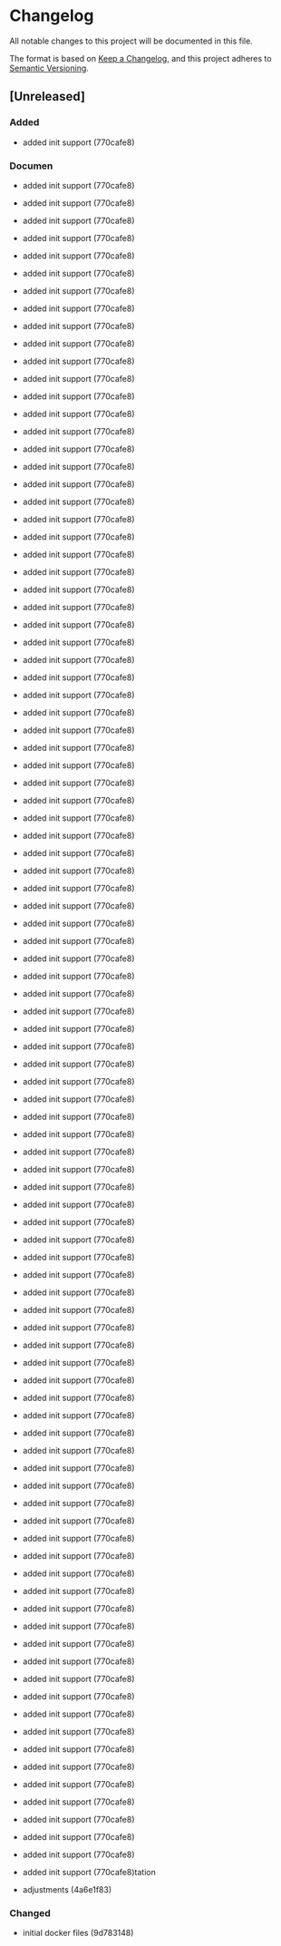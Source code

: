 # Changelog

All notable changes to this project will be documented in this file.

The format is based on [Keep a Changelog](https://keepachangelog.com/en/1.0.0/),
and this project adheres to [Semantic Versioning](https://semver.org/spec/v2.0.0.html).

## [Unreleased]


### Added

- added init support (770cafe8)

### Documen
- added init support (770cafe8)
- added init support (770cafe8)
- added init support (770cafe8)
- added init support (770cafe8)
- added init support (770cafe8)
- added init support (770cafe8)
- added init support (770cafe8)
- added init support (770cafe8)
- added init support (770cafe8)
- added init support (770cafe8)
- added init support (770cafe8)
- added init support (770cafe8)
- added init support (770cafe8)
- added init support (770cafe8)
- added init support (770cafe8)
- added init support (770cafe8)
- added init support (770cafe8)
- added init support (770cafe8)
- added init support (770cafe8)
- added init support (770cafe8)
- added init support (770cafe8)
- added init support (770cafe8)
- added init support (770cafe8)
- added init support (770cafe8)
- added init support (770cafe8)
- added init support (770cafe8)
- added init support (770cafe8)
- added init support (770cafe8)
- added init support (770cafe8)
- added init support (770cafe8)
- added init support (770cafe8)
- added init support (770cafe8)
- added init support (770cafe8)
- added init support (770cafe8)
- added init support (770cafe8)
- added init support (770cafe8)
- added init support (770cafe8)
- added init support (770cafe8)
- added init support (770cafe8)
- added init support (770cafe8)
- added init support (770cafe8)
- added init support (770cafe8)
- added init support (770cafe8)
- added init support (770cafe8)
- added init support (770cafe8)
- added init support (770cafe8)
- added init support (770cafe8)
- added init support (770cafe8)
- added init support (770cafe8)
- added init support (770cafe8)
- added init support (770cafe8)
- added init support (770cafe8)
- added init support (770cafe8)
- added init support (770cafe8)
- added init support (770cafe8)
- added init support (770cafe8)
- added init support (770cafe8)
- added init support (770cafe8)
- added init support (770cafe8)
- added init support (770cafe8)
- added init support (770cafe8)
- added init support (770cafe8)
- added init support (770cafe8)
- added init support (770cafe8)
- added init support (770cafe8)
- added init support (770cafe8)
- added init support (770cafe8)
- added init support (770cafe8)
- added init support (770cafe8)
- added init support (770cafe8)
- added init support (770cafe8)
- added init support (770cafe8)
- added init support (770cafe8)
- added init support (770cafe8)
- added init support (770cafe8)
- added init support (770cafe8)
- added init support (770cafe8)
- added init support (770cafe8)
- added init support (770cafe8)
- added init support (770cafe8)
- added init support (770cafe8)
- added init support (770cafe8)
- added init support (770cafe8)
- added init support (770cafe8)
- added init support (770cafe8)
- added init support (770cafe8)
- added init support (770cafe8)
- added init support (770cafe8)
- added init support (770cafe8)
- added init support (770cafe8)
- added init support (770cafe8)
- added init support (770cafe8)
- added init support (770cafe8)
- added init support (770cafe8)
- added init support (770cafe8)
- added init support (770cafe8)
- added init support (770cafe8)tation

- adjustments (4a6e1f83)

### Changed

- initial docker files (9d783148)
